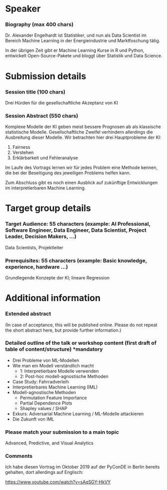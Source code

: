 # Speaker

### Biography (max 400 chars)

Dr. Alexander Engelhardt ist Statistiker, und nun als Data Scientist im Bereich Machine Learning in der Energieindustrie und Marktfoschung tätig.

In der übrigen Zeit gibt er Machine Learning Kurse in R und Python, entwickelt Open-Source-Pakete und bloggt über Statistik und Data Science.

# Submission details

### Session title (100 chars)

Drei Hürden für die gesellschaftliche Akzeptanz von KI

### Session Abstract (550 chars)

Komplexe Modelle der KI geben meist bessere Prognosen ab als klassische statistische Modelle. Gesellschaftliche Zweifel verhindern allerdings die Ausbreitung dieser Modelle. Wir betrachten hier drei Hauptprobleme der KI:

1. Fairness
2. Verstehen
3. Erklärbarkeit und Fehleranalyse

Im Laufe des Vortrags lernen wir für jedes Problem eine Methode kennen, die bei der Beseitigung des jeweiligen Problems helfen kann.

Zum Abschluss gibt es noch einen Ausblick auf zukünftige Entwicklungen im interpretierbaren Machine Learning.

# Target group details

### Target Audience: 55 characters (example: AI Professional, Software Engineer, Data Engineer, Data Scientist, Project Leader, Decision Makers, …)

Data Scientists, Projektleiter

### Prerequisites: 55 characters (example: Basic knowledge, experience, hardware ...)

Grundlegende Konzepte der KI; lineare Regression

# Additional information

### Extended abstract

(In case of acceptance, this will be published online. Please do not repeat the short abstract here, but provide further information.)


### Detailed outline of the talk or workshop content (first draft of table of content/structure) *mandatory

- Drei Probleme von ML-Modellen
- Wie man ein Modell verständlich macht
    - 1: Interpretierbare Modelle verwenden
    - 2: Post-hoc modell-agnostische Methoden
- Case Study: Fahrradverleih
- Interpretierbares Machine Learning (IML)
- Modell-agnostische Methoden
    - Permutation Feature Importance
    - Partial Dependence Plots
    - Shapley values / SHAP
- Exkurs: Adversarial Machine Learning / ML-Modelle attackieren
- Die Zukunft von IML

### Please match your submission to a main topic

Advanced, Predictive, and Visual Analytics

### Comments

Ich habe diesen Vortrag im Oktober 2019 auf der PyConDE in Berlin bereits gehalten, dort allerdings auf Englisch:

https://www.youtube.com/watch?v=sAqSGY-HkVY

